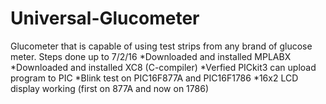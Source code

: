 # Universal-Glucometer
Glucometer that is capable of using test strips from any brand of glucose meter.
Steps done up to 7/2/16
*Downloaded and installed MPLABX
*Downloaded and installed XC8 (C-compiler)
*Verfied PICkit3 can upload program to PIC
*Blink test on PIC16F877A and PIC16F1786
*16x2 LCD display working (first on 877A and now on 1786)
